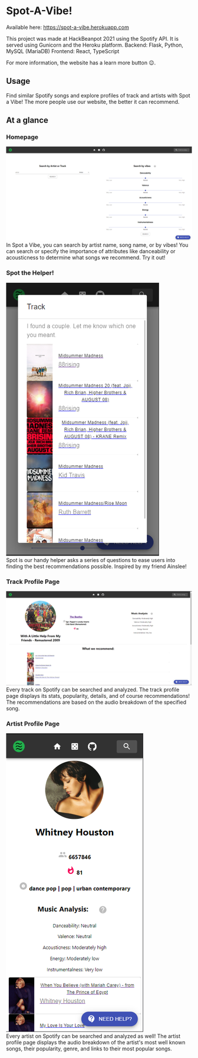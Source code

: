 # Spot-A-Vibe!

Available here: https://spot-a-vibe.herokuapp.com

This project was made at HackBeanpot 2021 using the Spotify API. It is served using Gunicorn and the Heroku platform.
Backend: Flask, Python, MySQL (MariaDB)
Frontend: React, TypeScript 

For more information, the website has a learn more button 😉.

## Usage
Find similar Spotify songs and explore profiles of track and artists with Spot a Vibe!
The more people use our website, the better it can recommend.

## At a glance

### Homepage
![Homepage](./src/frontend/src/resources/homepage.png)
In Spot a Vibe, you can search by artist name, song name, or by vibes! You can search or specify the importance of attributes like danceability or acousticness to determine
 what songs we recommend. Try it out!

### Spot the Helper!
![Spot the helper](./src/frontend/src/resources/spot_helper.png)  
Spot is our handy helper asks a series of questions to ease users into finding the best recommendations possible. Inspired by my friend Ainslee!

### Track Profile Page
![Track Page](./src/frontend/src/resources/track_page.png)
Every track on Spotify can be searched and analyzed. The track profile page displays its stats, popularity, details, and of course recommendations! The recommendations are based on the audio breakdown of the specified song.

### Artist Profile Page
![Artist Page](./src/frontend/src/resources/artist_page.png)  
Every artist on Spotify can be searched and analyzed as well! The artist profile page displays the audio breakdown of the artist's most well known songs, their popularity, genre, and links to their most popular songs.